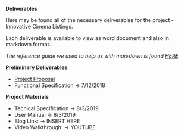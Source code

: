 **Deliverables**

Here may be found all of the necessary deliverables for the project - Innovative Cinema Listings.

Each deliverable is available to view as word document and also in markdown format.

*The reference guide we used to help us with markdown is found [HERE](https://github.com/adam-p/markdown-here/wiki/Markdown-Cheatsheet)*

**Preliminary Deliverables**

- [Project Proposal](https://gitlab.computing.dcu.ie/careys26/2019-ca326-innovative-cinema-listings/blob/master/Documentation/Innovative_Cinema_Listings_Project_Proposal.md)
- Functional Specification   -> 7/12/2018

**Project Materials**

- Techical Specification     -> 8/3/2019
- User Manual                -> 8/3/2019
- Blog Link:                 -> INSERT HERE
- Video Walkthrough:         -> YOUTUBE